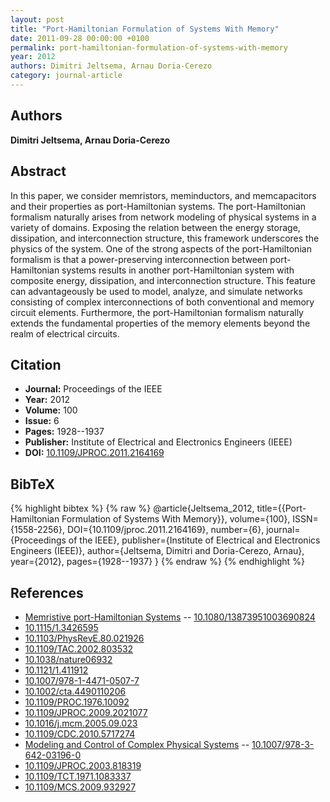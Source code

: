 ```yaml
---
layout: post
title: "Port-Hamiltonian Formulation of Systems With Memory"
date: 2011-09-28 00:00:00 +0100
permalink: port-hamiltonian-formulation-of-systems-with-memory
year: 2012
authors: Dimitri Jeltsema, Arnau Doria-Cerezo
category: journal-article
---
```

 
## Authors
**Dimitri Jeltsema, Arnau Doria-Cerezo**
 
## Abstract
In this paper, we consider memristors, meminductors, and memcapacitors and their properties as port-Hamiltonian systems. The port-Hamiltonian formalism naturally arises from network modeling of physical systems in a variety of domains. Exposing the relation between the energy storage, dissipation, and interconnection structure, this framework underscores the physics of the system. One of the strong aspects of the port-Hamiltonian formalism is that a power-preserving interconnection between port-Hamiltonian systems results in another port-Hamiltonian system with composite energy, dissipation, and interconnection structure. This feature can advantageously be used to model, analyze, and simulate networks consisting of complex interconnections of both conventional and memory circuit elements. Furthermore, the port-Hamiltonian formalism naturally extends the fundamental properties of the memory elements beyond the realm of electrical circuits.
 
## Citation
- **Journal:** Proceedings of the IEEE
- **Year:** 2012
- **Volume:** 100
- **Issue:** 6
- **Pages:** 1928--1937
- **Publisher:** Institute of Electrical and Electronics Engineers (IEEE)
- **DOI:** [10.1109/JPROC.2011.2164169](https://doi.org/10.1109/JPROC.2011.2164169)
 
## BibTeX
{% highlight bibtex %}
{% raw %}
@article{Jeltsema_2012,
  title={{Port-Hamiltonian Formulation of Systems With Memory}},
  volume={100},
  ISSN={1558-2256},
  DOI={10.1109/jproc.2011.2164169},
  number={6},
  journal={Proceedings of the IEEE},
  publisher={Institute of Electrical and Electronics Engineers (IEEE)},
  author={Jeltsema, Dimitri and Doria-Cerezo, Arnau},
  year={2012},
  pages={1928--1937}
}
{% endraw %}
{% endhighlight %}
 
## References
- [Memristive port-Hamiltonian Systems](memristive-port-hamiltonian-systems) -- [10.1080/13873951003690824](https://doi.org/10.1080/13873951003690824)
- [10.1115/1.3426595](https://doi.org/10.1115/1.3426595)
- [10.1103/PhysRevE.80.021926](https://doi.org/10.1103/PhysRevE.80.021926)
- [10.1109/TAC.2002.803532](https://doi.org/10.1109/TAC.2002.803532)
- [10.1038/nature06932](https://doi.org/10.1038/nature06932)
- [10.1121/1.411912](https://doi.org/10.1121/1.411912)
- [10.1007/978-1-4471-0507-7](https://doi.org/10.1007/978-1-4471-0507-7)
- [10.1002/cta.4490110206](https://doi.org/10.1002/cta.4490110206)
- [10.1109/PROC.1976.10092](https://doi.org/10.1109/PROC.1976.10092)
- [10.1109/JPROC.2009.2021077](https://doi.org/10.1109/JPROC.2009.2021077)
- [10.1016/j.mcm.2005.09.023](https://doi.org/10.1016/j.mcm.2005.09.023)
- [10.1109/CDC.2010.5717274](https://doi.org/10.1109/CDC.2010.5717274)
- [Modeling and Control of Complex Physical Systems](modeling-and-control-of-complex-physical-systems) -- [10.1007/978-3-642-03196-0](https://doi.org/10.1007/978-3-642-03196-0)
- [10.1109/JPROC.2003.818319](https://doi.org/10.1109/JPROC.2003.818319)
- [10.1109/TCT.1971.1083337](https://doi.org/10.1109/TCT.1971.1083337)
- [10.1109/MCS.2009.932927](https://doi.org/10.1109/MCS.2009.932927)

